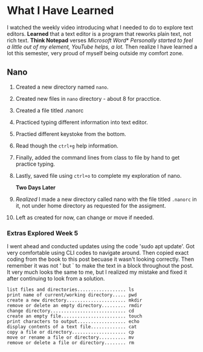 # What I Have Learned

I watched the weekly video introducing what I needed to do to explore text editors. 
**Learned** that a text editor is a program that reworks plain text, not rich text. 
**Think Notepad** verses *Microsoft Word**
*Personally started to feel a little out of my element, YouTube helps, a lot.*
Then realize I have learned a lot this semester, very proud of myself being outside my
comfort zone.

## Nano

1. Created a new directory named `nano`.
2. Created new files in `nano` directory - about 8 for pracctice.
3. Created a file titled .nanorc
4. Practiced typing different information into text editor.
5. Practied different keystoke from the bottom.
6. Read though the `ctrl+g` help information.
7. Finally, added the command lines from class to file by hand to get practice typing.
8. Lastly, saved file using `ctrl+o` to complete my exploration of nano.

   **Two Days Later**
9. *Realized* I made a new directory called nano with the file titled `.nanorc` in it, not under home
directory as requested for the assigment.
10. Left as created for now, can change or move if needed.

### Extras Explored Week 5
I went ahead and conducted updates using the code 'sudo apt update'. 
Got very comfortable using CLI codes to navigate around. Then copied exact coding from the book 
to this post becuase it wasn't looking correctly. Then remember it was not ' but ` to make the
text in a block throughout the post. It very much looks the same to me, but I realized my mistake
and fixed it after continuing to look from a solution. 

```
list files and directories.................. ls
print name of current/working directory..... pwd
create a new directory...................... mkdir
remove or delete an empty directory......... rmdir
change directory............................ cd
create an empty file........................ touch
print characters to output.................. echo
display contents of a text file............. cat
copy a file or directory.................... cp
move or rename a file or directory.......... mv
remove or delete a file or directory........ rm
```
